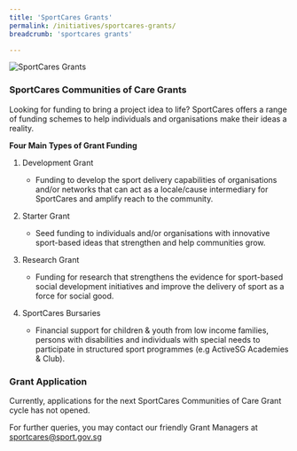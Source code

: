 ```yaml
---
title: 'SportCares Grants'
permalink: /initiatives/sportcares-grants/
breadcrumb: 'sportcares grants'

---
```



![SportCares Grants](/images/Grants_Picture.jpg)

### SportCares Communities of Care Grants

Looking for funding to bring a project idea to life?  SportCares offers a range of funding schemes to help individuals and organisations make their ideas a reality. 

__Four Main Types of Grant Funding__

1. Development Grant
   * Funding to develop the sport delivery capabilities of organisations and/or networks that can act as a locale/cause intermediary for SportCares and amplify reach to the community.

2. Starter Grant
   * Seed funding to individuals and/or organisations with innovative sport-based ideas that strengthen and help communities grow.

3. Research Grant
   * Funding for research that strengthens the evidence for sport-based social development initiatives and improve the delivery of sport as a force for social good.

4. SportCares Bursaries
   * Financial support for children & youth from low income families, persons with disabilities and individuals with special needs to participate in structured sport programmes (e.g ActiveSG Academies & Club).

### Grant Application

Currently, applications for the next SportCares Communities of Care Grant cycle has not opened.  

For further queries, you may contact our friendly Grant Managers at <sportcares@sport.gov.sg>

